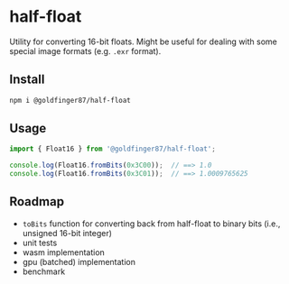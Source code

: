 # half-float

Utility for converting 16-bit floats. Might be useful for dealing with some special image formats (e.g. `.exr` format).

## Install

```sh
npm i @goldfinger87/half-float
```

## Usage

```js
import { Float16 } from '@goldfinger87/half-float';

console.log(Float16.fromBits(0x3C00));  // ==> 1.0
console.log(Float16.fromBits(0x3C01));  // ==> 1.0009765625
```

## Roadmap
- `toBits` function for converting back from half-float to binary bits (i.e., unsigned 16-bit integer)
- unit tests
- wasm implementation
- gpu (batched) implementation
- benchmark